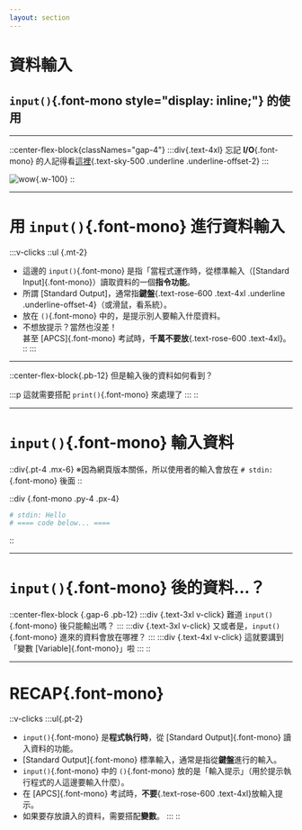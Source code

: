 ```yaml
---
layout: section
---
```


# 資料輸入

## `input()`{.font-mono style="display: inline;"} 的使用

---

::center-flex-block{classNames="gap-4"}
:::div{.text-4xl}
忘記 **I/O**{.font-mono} 的人記得看[這裡](/4){.text-sky-500 .underline .underline-offset-2}
:::

![wow](/wow.gif){.w-100}
::

---

# 用 `input()`{.font-mono} 進行資料輸入

:::v-clicks
::ul {.mt-2}
* 這邊的 `input()`{.font-mono} 是指「當程式運作時，從標準輸入（[Standard Input]{.font-mono}）讀取資料的一個**指令功能**。
* 所謂 [Standard Output]，通常指**鍵盤**{.text-rose-600 .text-4xl .underline .underline-offset-4}（或滑鼠，看系統）。
* 放在 `()`{.font-mono} 中的，是提示別人要輸入什麼資料。
* 不想放提示？當然也沒差！ \
    甚至 [APCS]{.font-mono} 考試時，**千萬不要放**{.text-rose-600 .text-4xl}。
::
:::

---

::center-flex-block{.pb-12}
但是輸入後的資料如何看到？

:::p
這就需要搭配 `print()`{.font-mono} 來處理了
:::
::

---

# `input()`{.font-mono} 輸入資料

::div{.pt-4 .mx-6}
※因為網頁版本關係，所以使用者的輸入會放在 `# stdin: `{.font-mono} 後面
::

::div {.font-mono .py-4 .px-4}
```py {monaco-run} { lineNumbers: 'on', height: '14rem', autorun: false, editorOptions: { fontSize: 14 } }
# stdin: Hello
# ==== code below... ====

```
::

---

# `input()`{.font-mono} 後的資料...？

::center-flex-block {.gap-6 .pb-12}
:::div {.text-3xl v-click}
難道 `input()`{.font-mono} 後只能輸出嗎？
:::
:::div {.text-3xl v-click}
又或者是，`input()`{.font-mono} 進來的資料會放在哪裡？
:::
:::div {.text-4xl v-click}
這就要講到「變數 [Variable]{.font-mono}」啦
:::
::

---

# RECAP{.font-mono}

::v-clicks
:::ul{.pt-2}
* `input()`{.font-mono} 是**程式執行時**，從 [Standard Output]{.font-mono} 讀入資料的功能。
* [Standard Output]{.font-mono} 標準輸入，通常是指從**鍵盤**進行的輸入。
* `input()`{.font-mono} 中的 `()`{.font-mono} 放的是「輸入提示」（用於提示執行程式的人這邊要輸入什麼）。
* 在 [APCS]{.font-mono} 考試時，**不要**{.text-rose-600 .text-4xl}放輸入提示。
* 如果要存放讀入的資料，需要搭配**變數**。
:::
::